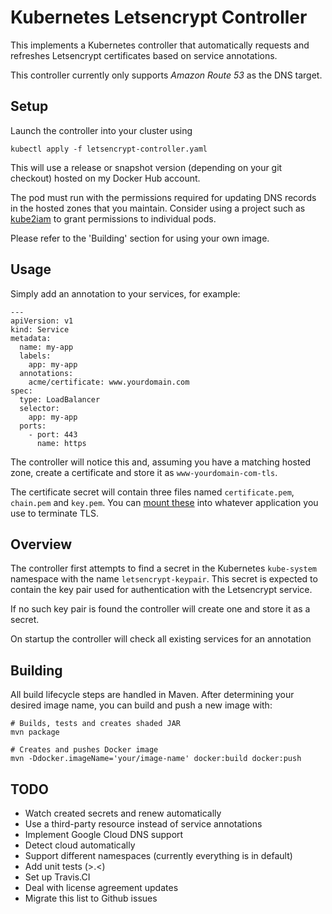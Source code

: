 Kubernetes Letsencrypt Controller
=================================

This implements a Kubernetes controller that automatically requests and refreshes 
Letsencrypt certificates based on service annotations.

This controller currently only supports _Amazon Route 53_ as the DNS target.

## Setup

Launch the controller into your cluster using

```
kubectl apply -f letsencrypt-controller.yaml
```

This will use a release or snapshot version (depending on your git checkout) hosted on my Docker Hub
account.

The pod must run with the permissions required for updating DNS records in the hosted zones that you
maintain. Consider using a project such as [kube2iam][] to grant
permissions to individual pods.

Please refer to the 'Building' section for using your own image.

## Usage

Simply add an annotation to your services, for example:

```
---
apiVersion: v1
kind: Service
metadata:
  name: my-app
  labels:
    app: my-app
  annotations:
    acme/certificate: www.yourdomain.com
spec:
  type: LoadBalancer
  selector:
    app: my-app
  ports:
    - port: 443
      name: https
```

The controller will notice this and, assuming you have a matching hosted zone, create a certificate
and store it as `www-yourdomain-com-tls`.

The certificate secret will contain three files named `certificate.pem`, `chain.pem` and `key.pem`.
You can [mount these][] into whatever application you use to terminate TLS.

## Overview

The controller first attempts to find a secret in the Kubernetes `kube-system` namespace with the
name `letsencrypt-keypair`. This secret is expected to contain the key pair used for authentication
with the Letsencrypt service.

If no such key pair is found the controller will create one and store it as a secret.

On startup the controller will check all existing services for an annotation

## Building

All build lifecycle steps are handled in Maven. After determining your desired image name, you can
build and push a new image with:

```
# Builds, tests and creates shaded JAR
mvn package

# Creates and pushes Docker image
mvn -Ddocker.imageName='your/image-name' docker:build docker:push
```

## TODO

* Watch created secrets and renew automatically
* Use a third-party resource instead of service annotations
* Implement Google Cloud DNS support
* Detect cloud automatically
* Support different namespaces (currently everything is in default)
* Add unit tests (>.<)
* Set up Travis.CI
* Deal with license agreement updates
* Migrate this list to Github issues

[kube2iam]: https://github.com/jtblin/kube2iam
[mount these]: http://kubernetes.io/docs/user-guide/secrets/#using-secrets-as-files-from-a-pod